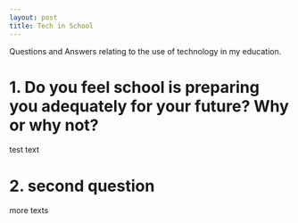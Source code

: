 ```yaml
---
layout: post
title: Tech in School
---
```


Questions and Answers relating to the use of technology in my education.

# 1. Do you feel school is preparing you adequately for your future? Why or why not?  
test text

# 2. second question  
more texts 